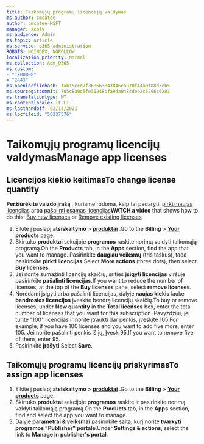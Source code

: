 ```yaml
---
title: Taikomųjų programų licencijų valdymas
ms.author: cmcatee
author: cmcatee-MSFT
manager: scotv
ms.audience: Admin
ms.topic: article
ms.service: o365-administration
ROBOTS: NOINDEX, NOFOLLOW
localization_priority: Normal
ms.collection: Adm_O365
ms.custom:
- "1500008"
- "2443"
ms.openlocfilehash: 1ab15eed7f368663843846ea970f44a0f88d3cb5
ms.sourcegitcommit: 705c8a0c5fe31248bfa9da048cdee2c6296c6281
ms.translationtype: MT
ms.contentlocale: lt-LT
ms.lasthandoff: 02/14/2021
ms.locfileid: "50237576"
---
```

# <a name="manage-app-licenses"></a><span data-ttu-id="d63e5-102">Taikomųjų programų licencijų valdymas</span><span class="sxs-lookup"><span data-stu-id="d63e5-102">Manage app licenses</span></span>

## <a name="to-change-license-quantity"></a><span data-ttu-id="d63e5-103">Licencijos kiekio keitimas</span><span class="sxs-lookup"><span data-stu-id="d63e5-103">To change license quantity</span></span>

<span data-ttu-id="d63e5-104">**Peržiūrėkite vaizdo įrašą** , kuriame rodoma, kaip tai padaryti: [pirkti naujas licencijas](https://go.microsoft.com/fwlink/p/?linkid=2154857) arba [pašalinti esamas licencijas](https://go.microsoft.com/fwlink/p/?linkid=2154938)</span><span class="sxs-lookup"><span data-stu-id="d63e5-104">**WATCH a video** that shows how to do this: [Buy new licenses](https://go.microsoft.com/fwlink/p/?linkid=2154857) or [Remove existing licenses](https://go.microsoft.com/fwlink/p/?linkid=2154938)</span></span>

1. <span data-ttu-id="d63e5-105">Eikite į puslapį **atsiskaitymo**  >  **[produktai](https://go.microsoft.com/fwlink/p/?linkid=842054)** .</span><span class="sxs-lookup"><span data-stu-id="d63e5-105">Go to the **Billing** > **[Your products](https://go.microsoft.com/fwlink/p/?linkid=842054)** page.</span></span>
2. <span data-ttu-id="d63e5-106">Skirtuko **produktai** sekcijoje **programos** raskite norimą valdyti taikomąją programą.</span><span class="sxs-lookup"><span data-stu-id="d63e5-106">On the **Products** tab, in the **Apps** section, find the app that you want to manage.</span></span> <span data-ttu-id="d63e5-107">Pasirinkite **daugiau veiksmų** (tris taškus), tada pasirinkite **pirkti licencijas**.</span><span class="sxs-lookup"><span data-stu-id="d63e5-107">Select **More actions** (three dots), then select **Buy licenses**.</span></span>
3. <span data-ttu-id="d63e5-108">Jei norite sumažinti licencijų skaičių, srities **įsigyti licencijas** viršuje pasirinkite **pašalinti licencijas**.</span><span class="sxs-lookup"><span data-stu-id="d63e5-108">If you want to reduce the number of licenses, at the top of the **Buy licenses** pane, select **remove licenses**.</span></span>
4. <span data-ttu-id="d63e5-109">Norėdami įsigyti arba pašalinti licencijas, dalyje **naujas kiekis** lauke **bendrosios licencijos** įveskite bendrą licencijų skaičių.</span><span class="sxs-lookup"><span data-stu-id="d63e5-109">To buy or remove licenses, under **New quantity** in the **Total licenses** box, enter the total number of licenses that you want for this subscription.</span></span> <span data-ttu-id="d63e5-110">Pavyzdžiui, jei turite "100" licencijas ir norite įtraukti dar penkis, įveskite 105.</span><span class="sxs-lookup"><span data-stu-id="d63e5-110">For example, if you have 100 licenses and you want to add five more, enter 105.</span></span> <span data-ttu-id="d63e5-111">Jei norite pašalinti penkis iš jų, Įvesk 95.</span><span class="sxs-lookup"><span data-stu-id="d63e5-111">If you want to remove five of them, enter 95.</span></span>
5. <span data-ttu-id="d63e5-112">Pasirinkite **įrašyti**.</span><span class="sxs-lookup"><span data-stu-id="d63e5-112">Select **Save**.</span></span>

## <a name="to-assign-app-licenses"></a><span data-ttu-id="d63e5-113">Taikomųjų programų licencijų priskyrimas</span><span class="sxs-lookup"><span data-stu-id="d63e5-113">To assign app licenses</span></span>

1. <span data-ttu-id="d63e5-114">Eikite į puslapį **atsiskaitymo**  >  **[produktai](https://go.microsoft.com/fwlink/p/?linkid=842054)** .</span><span class="sxs-lookup"><span data-stu-id="d63e5-114">Go to the **Billing** > **[Your products](https://go.microsoft.com/fwlink/p/?linkid=842054)** page.</span></span>
2. <span data-ttu-id="d63e5-115">Skirtuko **produktai** sekcijoje **programos** raskite ir pasirinkite norimą valdyti taikomąją programą.</span><span class="sxs-lookup"><span data-stu-id="d63e5-115">On the **Products** tab, in the **Apps** section, find and select the app you want to manage.</span></span>
3. <span data-ttu-id="d63e5-116">Dalyje **parametrai & veiksmai** pasirinkite saitą, kurį norite **tvarkyti programos "Publisher" portale**.</span><span class="sxs-lookup"><span data-stu-id="d63e5-116">Under **Settings & actions**, select the link to **Manage in publisher's portal**.</span></span>